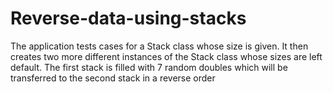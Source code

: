 # Reverse-data-using-stacks
The application tests cases for a Stack class whose size is given. It then creates two more different instances of the Stack class whose sizes are left default. The first stack is filled with 7 random doubles which will be transferred to the second stack in a reverse order
